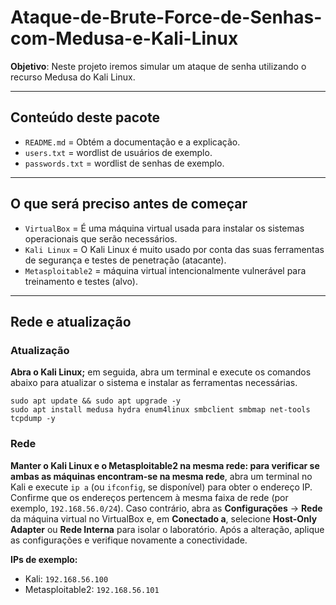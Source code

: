 # Ataque-de-Brute-Force-de-Senhas-com-Medusa-e-Kali-Linux
**Objetivo**: Neste projeto iremos simular um ataque de senha utilizando o recurso Medusa do Kali Linux.

---
## Conteúdo deste pacote
- `README.md` = Obtém a documentação e a explicação.
- `users.txt` = wordlist de usuários de exemplo.
- `passwords.txt` = wordlist de senhas de exemplo.

---
## O que será preciso antes de começar
- `VirtualBox` = É uma máquina virtual usada para instalar os sistemas operacionais que serão necessários.
- `Kali Linux` = O Kali Linux é muito usado por conta das suas ferramentas de segurança e testes de penetração (atacante).
- `Metasploitable2` = máquina virtual intencionalmente vulnerável para treinamento e testes (alvo).

---
## Rede e atualização
### Atualização
**Abra o Kali Linux;** em seguida, abra um terminal e execute os comandos abaixo para atualizar o sistema e instalar as ferramentas necessárias.
```
sudo apt update && sudo apt upgrade -y
sudo apt install medusa hydra enum4linux smbclient smbmap net-tools tcpdump -y
```

### Rede
**Manter o Kali Linux e o Metasploitable2 na mesma rede: para verificar se ambas as máquinas encontram‑se na mesma rede**, abra um terminal no Kali e execute `ip a` (ou `ifconfig`, se disponível) para obter o endereço IP. Confirme que os endereços pertencem à mesma faixa de rede (por exemplo, `192.168.56.0/24`). Caso contrário, abra as **Configurações** → **Rede** da máquina virtual no VirtualBox e, em **Conectado a**, selecione **Host‑Only Adapter** ou **Rede Interna** para isolar o laboratório. Após a alteração, aplique as configurações e verifique novamente a conectividade.

**IPs de exemplo:**
- Kali: `192.168.56.100`
- Metasploitable2: `192.168.56.101`



